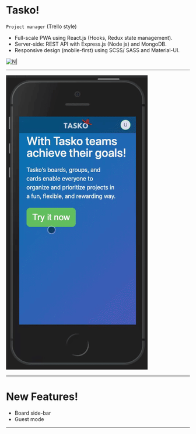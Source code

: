 # Tasko!
`Project manager` (Trello style)
* Full-scale PWA using React.js (Hooks, Redux state management).
* Server-side: REST API with Express.js (Node js) and MongoDB.
* Responsive design (mobile-first) using SCSS/ SASS and Material-UI.

[![N|](https://github.com/sapirwo/tasko_public/blob/master/tasko-demo.gif?raw=true)](https://tasko-board.herokuapp.com)

----

[![N|](https://github.com/sapirwo/tasko_public/blob/master/tasko-demo-mobile.gif?raw=true)](https://tasko-board.herokuapp.com)

----
# New Features!

  - Board side-bar
  - Guest mode
---
